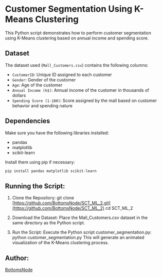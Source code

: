 # Customer Segmentation Using K-Means Clustering

This Python script demonstrates how to perform customer segmentation using K-Means clustering based on annual income and spending score.

## Dataset

The dataset used (`Mall_Customers.csv`) contains the following columns:

- `CustomerID`: Unique ID assigned to each customer
- `Gender`: Gender of the customer
- `Age`: Age of the customer
- `Annual Income (k$)`: Annual income of the customer in thousands of dollars
- `Spending Score (1-100)`: Score assigned by the mall based on customer behavior and spending nature

## Dependencies

Make sure you have the following libraries installed:

- pandas
- matplotlib
- scikit-learn

Install them using pip if necessary:

```bash
pip install pandas matplotlib scikit-learn
```

## Running the Script:
1. Clone the Repository:
    git clone [https://github.com/BottomsNode/SCT_ML_2.git](https://github.com/BottomsNode/SCT_ML_2)
    cd SCT_ML_2

2. Download the Dataset:
   Place the Mall_Customers.csv dataset in the same directory as the Python script.

3. Run the Script:
   Execute the Python script customer_segmentation.py:
   python customer_segmentation.py
This will generate an animated visualization of the K-Means clustering process.

 ## Author:
[BottomsNode](https://github.com/BottomsNode)
